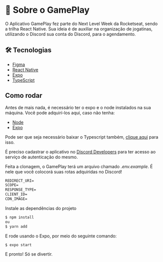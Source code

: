 # :iphone: Sobre o GamePlay

O Aplicativo GamePlay fez parte do Next Level Week da Rocketseat, sendo a trilha React Native. Sua ideia é de auxiliar na organização de jogatinas, utilizando o Discord
sua conta do Discord, para o agendamento.


## :hammer_and_wrench: Tecnologias

- [Figma](http://www.figma.com/)
- [React Native](https://reactnative.dev/)
- [Expo](https://expo.io/)
- [TypeScript](https://www.typescriptlang.org/)

## Como rodar

Antes de mais nada, é necessário ter o expo e o node instalados na sua máquina. Você pode adquirí-los aqui, caso não tenha:
- [Node](https://nodejs.org/en/)
- [Expo](https://expo.io/)

Pode ser que seja necessário baixar o Typescript também, [clique aqui](https://www.typescriptlang.org/download) para isso.

É preciso cadastrar o aplicativo no [Discord Developers](https://discord.com/developers/applications) para ter acesso ao serviço de autenticação do mesmo.

Feita a clonagem, o GamePlay terá um arquivo chamado _.env.example_. É nele que você colocorá suas rotas adquiridas no Discord!

 ```cl
REDIRECT_URI=
SCOPE=
RESPONSE_TYPE=
CLIENT_ID=
CDN_IMAGE=
```
Instale as dependências do projeto

```cl
$ npm install
ou
$ yarn add
```
E rode usando o Expo, por meio do seguinte comando:

```cl
$ expo start
```
 E pronto! Só se divertir.
 
 

